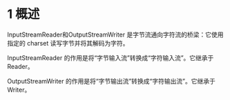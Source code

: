 # 1 概述

InputStreamReader和OutputStreamWriter 是字节流通向字符流的桥梁：它使用指定的 charset 读写字节并将其解码为字符。

InputStreamReader 的作用是将“字节输入流”转换成“字符输入流”。它继承于Reader。

OutputStreamWriter 的作用是将“字节输出流”转换成“字符输出流”。它继承于Writer。